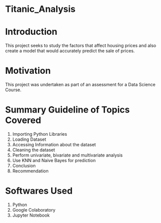 # Titanic_Analysis

# Introduction
This project seeks to study the factors that affect housing prices and also create a model that would accurately predict the sale of prices.

# Motivation
This project was undertaken as part of an assessment for a Data Science Course.

# Summary Guideline of Topics Covered
1. Importing Python Libraries
2. Loading Dataset
3. Accessing Information about the dataset
4. Cleaning the dataset
5. Perform univariate, bivariate and multivariate analysis
6. Use KNN and Naive Bayes for prediction
7. Conclusion
8. Recommendation

# Softwares Used
1. Python
2. Google Colaboratory
3. Jupyter Notebook
